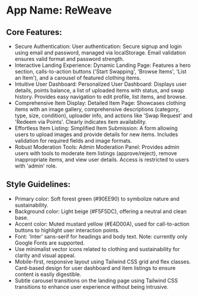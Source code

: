 # **App Name**: ReWeave

## Core Features:

- Secure Authentication: User authentication: Secure signup and login using email and password, managed via localStorage.  Email validation ensures valid format and password strength.
- Interactive Landing Experience: Dynamic Landing Page: Features a hero section, calls-to-action buttons ('Start Swapping', 'Browse Items', 'List an Item'), and a carousel of featured clothing items.
- Intuitive User Dashboard: Personalized User Dashboard: Displays user details, points balance, a list of uploaded items with status, and swap history. Provides easy navigation to edit profile, list items, and browse.
- Comprehensive Item Display: Detailed Item Page: Showcases clothing items with an image gallery, comprehensive descriptions (category, type, size, condition), uploader info, and actions like 'Swap Request' and 'Redeem via Points'. Clearly indicates item availability.
- Effortless Item Listing: Simplified Item Submission:  A form allowing users to upload images and provide details for new items. Includes validation for required fields and image formats.
- Robust Moderation Tools: Admin Moderation Panel:  Provides admin users with tools to moderate item listings (approve/reject), remove inappropriate items, and view user details. Access is restricted to users with 'admin' role.

## Style Guidelines:

- Primary color: Soft forest green (#90EE90) to symbolize nature and sustainability.
- Background color: Light beige (#F5F5DC), offering a neutral and clean base.
- Accent color: Muted mustard yellow (#E4D00A), used for call-to-action buttons to highlight user interaction points.
- Font: 'Inter' sans-serif for headings and body text. Note: currently only Google Fonts are supported.
- Use minimalist vector icons related to clothing and sustainability for clarity and visual appeal.
- Mobile-first, responsive layout using Tailwind CSS grid and flex classes. Card-based design for user dashboard and item listings to ensure content is easily digestible.
- Subtle carousel transitions on the landing page using Tailwind CSS transitions to enhance user experience without being intrusive.